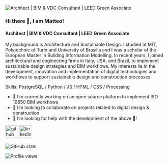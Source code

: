 ![Architect | BIM & VDC Consultant | LEED Green Associate](https://media-exp1.licdn.com/dms/image/C4E16AQEyFbGlywYvwQ/profile-displaybackgroundimage-shrink_350_1400/0/1516578289496?e=1614816000&v=beta&t=QHxK550b5MDTKNOJi0HT_z923J-aaSZSIpaAkalPL1I)

### Hi there 👋, I am Matteo!
#### Architect | BIM & VDC Consultant | LEED Green Associate

My background is Architecture and Sustainable Design. I studied at MIT, Polytechnic of Turin and University of Brasília and I was a scholar of the European Master in Building Information Modelling. In recent years, I joined architectural and engineering firms in Italy, USA, and Brazil, to implement sustainable design strategies and BIM workflows. My interests lie in the development, innovation and implementation of digital technologies and workflows to support sustainable design and construction processes.

Skills: PostgreSQL / Python / JS / HTML / CSS / Processing

- 🔭 I’m currently working on an open source platform to implement ISO 19650 BIM workflows 
- 👯 I’m looking to collaborate on projects related to digital design & construction 
- 🤔 I’m looking for help with the development of the above 🔭! 


[<img src='https://cdn.jsdelivr.net/npm/simple-icons@3.0.1/icons/github.svg' alt='github' height='40'>](https://github.com/matteomandrile)  [<img src='https://cdn.jsdelivr.net/npm/simple-icons@3.0.1/icons/linkedin.svg' alt='linkedin' height='40'>](https://www.linkedin.com/in/https://www.linkedin.com/in/matteo-mandrile//)  

![GitHub stats](https://github-readme-stats.vercel.app/api?username=matteomandrile&show_icons=true&count_private=true)  

![Profile views](https://gpvc.arturio.dev/matteomandrile)  
